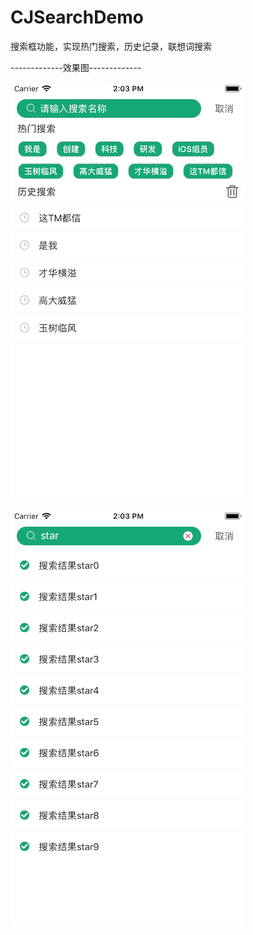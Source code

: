 # CJSearchDemo
搜索框功能，实现热门搜索，历史记录，联想词搜索

-------------效果图-------------

![image](https://github.com/JamhonyZ/CJSearchDemo/blob/master/CJSearchDemo/ScreenShot0.png)


![image](https://github.com/JamhonyZ/CJSearchDemo/blob/master/CJSearchDemo/ScreenShot1.png)
